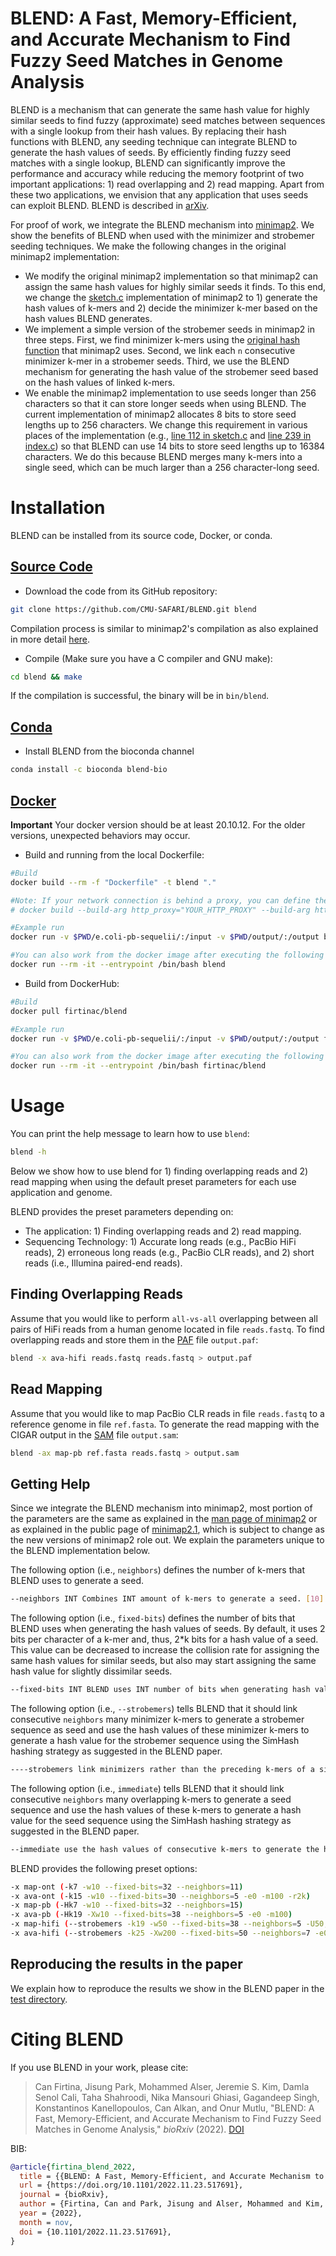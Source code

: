 # BLEND: A Fast, Memory-Efficient, and Accurate Mechanism to Find Fuzzy Seed Matches in Genome Analysis

BLEND is a mechanism that can generate the same hash value for highly similar seeds to find fuzzy (approximate) seed matches between sequences with a single lookup from their hash values. By replacing their hash functions with BLEND, any seeding technique can integrate BLEND to generate the hash values of seeds. By efficiently finding fuzzy seed matches with a single lookup, BLEND can significantly improve the performance and accuracy while reducing the memory footprint of two important applications: 1) read overlapping and 2) read mapping. Apart from these two applications, we envision that any application that uses seeds can exploit BLEND. BLEND is described in [arXiv](https://doi.org/10.48550/arXiv.2112.08687).

For proof of work, we integrate the BLEND mechanism into [minimap2](https://github.com/lh3/minimap2/tree/7358a1ead1adfa89a2d3d0e72ffddd05732f9850). We show the benefits of BLEND when used with the minimizer and strobemer seeding techniques. We make the following changes in the original minimap2 implementation:

- We modify the original minimap2 implementation so that minimap2 can assign the same hash values for highly similar seeds it finds. To this end, we change the [sketch.c](https://github.com/lh3/minimap2/blob/7358a1ead1adfa89a2d3d0e72ffddd05732f9850/sketch.c) implementation of minimap2 to 1) generate the hash values of k-mers and 2) decide the minimizer k-mer based on the hash values BLEND generates.
- We implement a simple version of the strobemer seeds in minimap2 in three steps. First, we find minimizer k-mers using the [original hash function](https://github.com/lh3/minimap2/blob/7358a1ead1adfa89a2d3d0e72ffddd05732f9850/sketch.c#L28-L38) that minimap2 uses. Second, we link each `n` consecutive minimizer k-mer in a strobemer seeds. Third, we use the BLEND mechanism for generating the hash value of the strobemer seed based on the hash values of linked k-mers.
- We enable the minimap2 implementation to use seeds longer than 256 characters so that it can store longer seeds when using BLEND. The current implementation of minimap2 allocates 8 bits to store seed lengths up to 256 characters. We change this requirement in various places of the implementation (e.g., [line 112 in sketch.c](https://github.com/lh3/minimap2/blob/7358a1ead1adfa89a2d3d0e72ffddd05732f9850/sketch.c#L112) and [line 239 in index.c](https://github.com/lh3/minimap2/blob/7358a1ead1adfa89a2d3d0e72ffddd05732f9850/index.c#L239)) so that BLEND can use 14 bits to store seed lengths up to 16384 characters. We do this because BLEND merges many k-mers into a single seed, which can be much larger than a 256 character-long seed.

# Installation

BLEND can be installed from its source code, Docker, or conda.

## [Source Code](https://github.com/CMU-SAFARI/BLEND)

* Download the code from its GitHub repository:

```bash
git clone https://github.com/CMU-SAFARI/BLEND.git blend
```

Compilation process is similar to minimap2's compilation as also explained in more detail [here](https://github.com/lh3/minimap2/tree/7358a1ead1adfa89a2d3d0e72ffddd05732f9850#installation).

* Compile (Make sure you have a C compiler and GNU make):

```bash
cd blend && make
```

If the compilation is successful, the binary will be in `bin/blend`.

## [Conda](https://anaconda.org/bioconda/blend-bio)

* Install BLEND from the bioconda channel

```bash
conda install -c bioconda blend-bio
```

## [Docker](https://hub.docker.com/r/firtinac/blend)

**Important** Your docker version should be at least 20.10.12. For the older versions, unexpected behaviors may occur.

* Build and running from the local Dockerfile:

```bash
#Build
docker build --rm -f "Dockerfile" -t blend "."

#Note: If your network connection is behind a proxy, you can define the following variables to set the proxy and build
# docker build --build-arg http_proxy="YOUR_HTTP_PROXY" --build-arg https_proxy="YOUR_HTTPS_PROXY" --no-cache --rm -f "Dockerfile" -t blend "."

#Example run
docker run -v $PWD/e.coli-pb-sequelii/:/input -v $PWD/output/:/output blend -x ava-hifi -o /output/output.paf /input/Ecoli.PB.HiFi.100X.fasta /input/Ecoli.PB.HiFi.100X.fasta

#You can also work from the docker image after executing the following (interactive usage):
docker run --rm -it --entrypoint /bin/bash blend
```

* Build from DockerHub:

```bash
#Build
docker pull firtinac/blend

#Example run
docker run -v $PWD/e.coli-pb-sequelii/:/input -v $PWD/output/:/output firtinac/blend -x ava-hifi -o /output/output.paf /input/Ecoli.PB.HiFi.100X.fasta /input/Ecoli.PB.HiFi.100X.fasta

#You can also work from the docker image after executing the following (interactive usage):
docker run --rm -it --entrypoint /bin/bash firtinac/blend
```

# Usage

You can print the help message to learn how to use `blend`:

```bash
blend -h
```

Below we show how to use blend for 1) finding overlapping reads and 2) read mapping when using the default preset parameters for each use application and genome.

BLEND provides the preset parameters depending on:

* The application: 1) Finding overlapping reads and 2) read mapping.
* Sequencing Technology: 1) Accurate long reads (e.g., PacBio HiFi reads), 2) erroneous long reads (e.g., PacBio CLR reads), and 2) short reads (i.e., Illumina paired-end reads). 

## Finding Overlapping Reads

Assume that you would like to perform `all-vs-all` overlapping between all pairs of HiFi reads from a human genome located in file `reads.fastq`. To find overlapping reads and store them in the [PAF](https://github.com/lh3/miniasm/blob/master/PAF.md) file `output.paf`:

```bash
blend -x ava-hifi reads.fastq reads.fastq > output.paf
```

## Read Mapping

Assume that you would like to map PacBio CLR reads in file `reads.fastq` to a reference genome in file `ref.fasta`. To generate the read mapping with the CIGAR output in the [SAM](https://samtools.github.io/hts-specs/SAMv1.pdf) file `output.sam`:

```bash
blend -ax map-pb ref.fasta reads.fastq > output.sam
```

## Getting Help

Since we integrate the BLEND mechanism into minimap2, most portion of the parameters are the same as explained in the [man page of minimap2](https://github.com/lh3/minimap2/blob/7358a1ead1adfa89a2d3d0e72ffddd05732f9850/minimap2.1) or as explained in the public page of [minimap2.1](https://lh3.github.io/minimap2/minimap2.html), which is subject to change as the new versions of minimap2 role out. We explain the parameters unique to the BLEND implementation below. 

The following option (i.e., `neighbors`) defines the number of k-mers that BLEND uses to generate a seed.

```bash
--neighbors INT Combines INT amount of k-mers to generate a seed. [10]
```

The following option (i.e., `fixed-bits`) defines the number of bits that BLEND uses when generating the hash values of seeds. By default, it uses 2 bits per character of a k-mer and, thus, 2*k bits for a hash value of a seed. This value can be decreased to increase the collision rate for assigning the same hash values for similar seeds, but also may start assigning the same hash value for slightly dissimilar seeds.
 
```bash
--fixed-bits INT BLEND uses INT number of bits when generating hash values of seeds rather than using 2*k number of bits. Useful when collision rate needs to be decreased than 2*k bits. Setting this option to 0 uses 2*k bits for hash values. [0]
```

The following option (i.e., `--strobemers`) tells BLEND that it should link consecutive `neighbors` many minimizer k-mers to generate a strobemer sequence as seed and use the hash values of these minimizer k-mers to generate a hash value for the strobemer sequence using the SimHash hashing strategy as suggested in the BLEND paper.

```bash
----strobemers link minimizers rather than the preceding k-mers of a single minimizer. (Number of minimizers to link is defined by --neighbors.)
```

The following option (i.e., `immediate`) tells BLEND that it should link consecutive `neighbors` many overlapping k-mers to generate a seed sequence and use the hash values of these k-mers to generate a hash value for the seed sequence using the SimHash hashing strategy as suggested in the BLEND paper.

```bash
--immediate use the hash values of consecutive k-mers to generate the hash values of seeds (defualt behavior).
```

BLEND provides the following preset options:

```bash
-x map-ont (-k7 -w10 --fixed-bits=32 --neighbors=11)
-x ava-ont (-k15 -w10 --fixed-bits=30 --neighbors=5 -e0 -m100 -r2k)
-x map-pb (-Hk7 -w10 --fixed-bits=32 --neighbors=15)
-x ava-pb (-Hk19 -Xw10 --fixed-bits=38 --neighbors=5 -e0 -m100)
-x map-hifi (--strobemers -k19 -w50 --fixed-bits=38 --neighbors=5 -U50,500 -g10k -A1 -B4 -O6,26 -E2,1 -s200)
-x ava-hifi (--strobemers -k25 -Xw200 --fixed-bits=50 --neighbors=7 -e0 -m100)
```

## Reproducing the results in the paper

We explain how to reproduce the results we show in the BLEND paper in the [test directory](./test/).

# <a name="cite"></a>Citing BLEND

If you use BLEND in your work, please cite:

> Can Firtina, Jisung Park, Mohammed Alser, Jeremie S. Kim, Damla Senol Cali, Taha Shahroodi, 
> Nika Mansouri Ghiasi, Gagandeep Singh, Konstantinos Kanellopoulos, Can Alkan, and Onur Mutlu,
> "BLEND: A Fast, Memory-Efficient, and Accurate Mechanism to Find Fuzzy Seed Matches in Genome Analysis,"
> *bioRxiv* (2022). [DOI](https://doi.org/10.1101/2022.11.23.517691)

BIB:

```bibtex
@article{firtina_blend_2022,
  title = {{BLEND: A Fast, Memory-Efficient, and Accurate Mechanism to Find Fuzzy Seed Matches in Genome Analysis}},
  url = {https://doi.org/10.1101/2022.11.23.517691},
  journal = {bioRxiv},
  author = {Firtina, Can and Park, Jisung and Alser, Mohammed and Kim, Jeremie S. and Cali, Damla Senol and Shahroodi, Taha and Ghiasi, Nika Mansouri and Singh, Gagandeep and Kanellopoulos, Konstantinos and Alkan, Can and Mutlu, Onur},
  year = {2022},
  month = nov,
  doi = {10.1101/2022.11.23.517691},
}
```